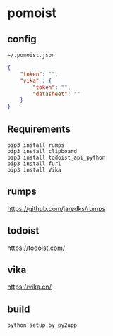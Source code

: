 # pomoist

## config

`~/.pomoist.json`

```json
{
    "token": "",
    "vika" : {
        "token": "",
        "datasheet": ""
    }
}
```

## Requirements

```shell
pip3 install rumps
pip3 install clipboard
pip3 install todoist_api_python
pip3 install furl
pip3 install Vika
```

## rumps
<https://github.com/jaredks/rumps>

## todoist
<https://todoist.com/>

## vika
<https://vika.cn/>

## build
```shell
python setup.py py2app
```


